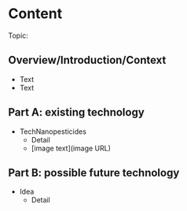 # Content
Topic:

## Overview/Introduction/Context
* Text
* Text

## Part A: existing technology
* TechNanopesticides
  * Detail
  * [image text](image URL)

## Part B: possible future technology
* Idea
  * Detail


<link rel="preconnect" href="https://fonts.googleapis.com">
<link rel="preconnect" href="https://fonts.gstatic.com" crossorigin>
<link href="https://fonts.googleapis.com/css2?family=Jersey+10&family=Tinos:ital,wght@0,400;0,700;1,400;1,700&display=swap" rel="stylesheet">
